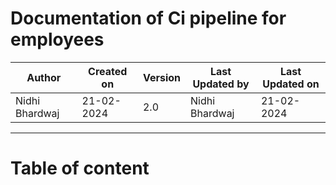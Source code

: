 
# Documentation of Ci pipeline for employees


| Author                                                           | Created on  | Version    | Last Updated by | Last Updated on |
| ---------------------------------------------------------------- | ----------- | ---------- | --------------- | --------------- |
| Nidhi Bhardwaj                                                    | 21-02-2024  | 2.0        | Nidhi Bhardwaj   | 21-02-2024      |

***

# Table of content

